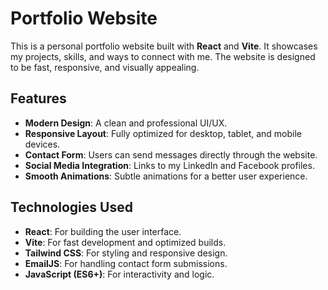 # Portfolio Website

This is a personal portfolio website built with **React** and **Vite**. It showcases my projects, skills, and ways to connect with me. The website is designed to be fast, responsive, and visually appealing.

## Features

- **Modern Design**: A clean and professional UI/UX.
- **Responsive Layout**: Fully optimized for desktop, tablet, and mobile devices.
- **Contact Form**: Users can send messages directly through the website.
- **Social Media Integration**: Links to my LinkedIn and Facebook profiles.
- **Smooth Animations**: Subtle animations for a better user experience.

## Technologies Used

- **React**: For building the user interface.
- **Vite**: For fast development and optimized builds.
- **Tailwind CSS**: For styling and responsive design.
- **EmailJS**: For handling contact form submissions.
- **JavaScript (ES6+)**: For interactivity and logic.
